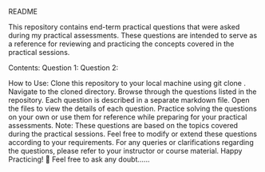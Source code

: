 
README

This repository contains end-term practical questions that were asked during my practical assessments. These questions are intended to serve as a reference for reviewing and practicing the concepts covered in the practical sessions.

Contents:
Question 1:
Question 2: 


How to Use:
Clone this repository to your local machine using git clone <repository-url>.
Navigate to the cloned directory.
Browse through the questions listed in the repository.
Each question is described in a separate markdown file. Open the files to view the details of each question.
Practice solving the questions on your own or use them for reference while preparing for your practical assessments.
Note:
These questions are based on the topics covered during the practical sessions.
Feel free to modify or extend these questions according to your requirements.
For any queries or clarifications regarding the questions, please refer to your instructor or course material.
Happy Practicing! 🚀
Feel free to ask any doubt......
